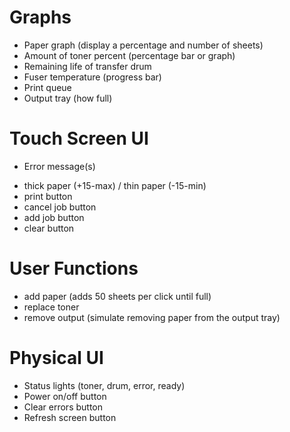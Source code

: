 # Graphs
* Paper graph (display a percentage and number of sheets)
* Amount of toner percent (percentage bar or graph)
* Remaining life of transfer drum
* Fuser temperature (progress bar)
* Print queue
* Output tray (how full)

# Touch Screen UI
* Error message(s)
 - thick paper (+15-max) / thin paper (-15-min)
 - print button
 - cancel job button
 - add job button
 - clear button


# User Functions
 - add paper (adds 50 sheets per click until full)
 - replace toner
 - remove output (simulate removing paper from the output tray)

# Physical UI
* Status lights (toner, drum, error, ready)
* Power on/off button
* Clear errors button
* Refresh screen button
